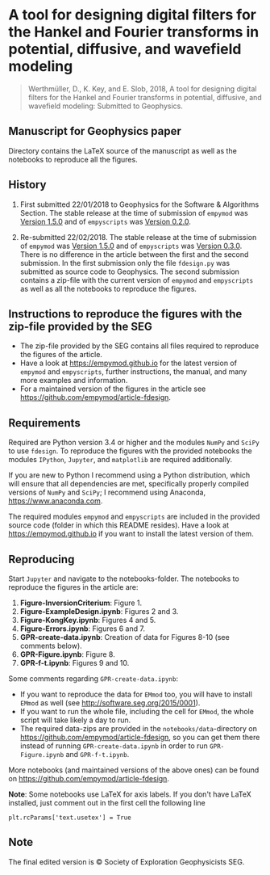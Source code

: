 # A tool for designing digital filters for the Hankel and Fourier transforms in potential, diffusive, and wavefield modeling

> Werthmüller, D., K. Key, and E. Slob, 2018, A tool for designing digital
> filters for the Hankel and Fourier transforms in potential, diffusive, and
> wavefield modeling: Submitted to Geophysics.


## Manuscript for Geophysics paper

Directory contains the LaTeX source of the manuscript as well as the notebooks
to reproduce all the figures.


## History

1. First submitted 22/01/2018 to Geophysics for the Software & Algorithms
   Section. The stable release at the time of submission of `empymod` was
   [Version 1.5.0](https://github.com/empymod/empymod/releases/tag/v1.5.0)
   and of `empyscripts` was
   [Version 0.2.0](https://github.com/empymod/empyscripts/releases/tag/v0.2.0).

2. Re-submitted 22/02/2018. The stable release at the time of submission of
   `empymod` was
   [Version 1.5.0](https://github.com/empymod/empymod/releases/tag/v1.5.0)
   and of `empyscripts` was
   [Version 0.3.0](https://github.com/empymod/empyscripts/releases/tag/v0.2.0).
   There is no difference in the article between the first and the second
   submission. In the first submission only the file `fdesign.py` was submitted
   as source code to Geophysics. The second submission contains a zip-file with
   the current version of `empymod` and `empyscripts` as well as all the
   notebooks to reproduce the figures.


## Instructions to reproduce the figures with the zip-file provided by the SEG

- The zip-file provided by the SEG contains all files required to reproduce the
  figures of the article.
- Have a look at https://empymod.github.io for the latest version of `empymod`
  and `empyscripts`, further instructions, the manual, and many more examples
  and information.
- For a maintained version of the figures in the article see
  https://github.com/empymod/article-fdesign.


## Requirements

Required are Python version 3.4 or higher and the modules `NumPy` and `SciPy`
to use `fdesign`. To reproduce the figures with the provided notebooks the
modules `IPython`, `Jupyter`, and `matplotlib` are required additionally.

If you are new to Python I recommend using a Python distribution, which will
ensure that all dependencies are met, specifically properly compiled versions
of `NumPy` and `SciPy`; I recommend using Anaconda, https://www.anaconda.com.

The required modules `empymod` and `empyscripts` are included in the provided
source code (folder in which this README resides). Have a look at
https://empymod.github.io if you want to install the latest version of them.


## Reproducing

Start `Jupyter` and navigate to the notebooks-folder. The notebooks to
reproduce the figures in the article are:

1. **Figure-InversionCriterium**: Figure 1.
2. **Figure-ExampleDesign.ipynb**: Figures 2 and 3.
3. **Figure-KongKey.ipynb**: Figures 4 and 5.
4. **Figure-Errors.ipynb**: Figures 6 and 7.
5. **GPR-create-data.ipynb**: Creation of data for Figures 8-10 (see comments
   below).
6. **GPR-Figure.ipynb**: Figure 8.
7. **GPR-f-t.ipynb**: Figures 9 and 10.

Some comments regarding `GPR-create-data.ipynb`:
- If you want to reproduce the data for `EMmod` too, you will have to install
  `EMmod` as well (see http://software.seg.org/2015/0001).
- If you want to run the whole file, including the cell for `EMmod`, the whole
  script will take likely a day to run.
- The required data-zips are provided in the `notebooks/data`-directory on
  https://github.com/empymod/article-fdesign, so you can get them there instead
  of running `GPR-create-data.ipynb` in order to run `GPR-Figure.ipynb` and
  `GPR-f-t.ipynb`.

More notebooks (and maintained versions of the above ones) can be found on
https://github.com/empymod/article-fdesign.

**Note**: Some notebooks use LaTeX for axis labels. If you don't have LaTeX
installed, just comment out in the first cell the following line

    plt.rcParams['text.usetex'] = True


## Note

The final edited version is &copy; Society of Exploration Geophysicists SEG.
